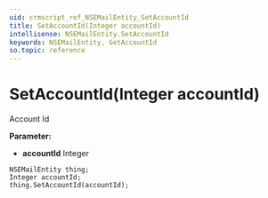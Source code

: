 ```yaml
---
uid: crmscript_ref_NSEMailEntity_SetAccountId
title: SetAccountId(Integer accountId)
intellisense: NSEMailEntity.SetAccountId
keywords: NSEMailEntity, GetAccountId
so.topic: reference
---
```


# SetAccountId(Integer accountId)

Account Id

**Parameter:** 
 - **accountId** Integer

```crmscript
NSEMailEntity thing;
Integer accountId;
thing.SetAccountId(accountId);
```

